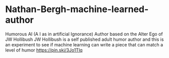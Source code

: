 # Nathan-Bergh-machine-learned-author
Humorous AI (A I as in artificial Ignorance) Author based on the Alter Ego of JW Hollibush
JW Hollibush is a self published adult humor author and this is an experiment to see if machine learning can write a piece that can match a level of humor
https://pin.ski/3Jo1Tlq
